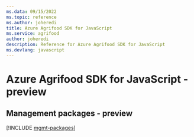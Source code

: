 ```yaml
---
ms.data: 09/15/2022
ms.topic: reference
ms.author: joheredi
title: Azure Agrifood SDK for JavaScript
ms.service: agrifood
author: joheredi
description: Reference for Azure Agrifood SDK for JavaScript
ms.devlang: javascript
---
```

# Azure Agrifood SDK for JavaScript - preview

## Management packages - preview
[!INCLUDE [mgmt-packages](agrifood-mgmt-index.md)]